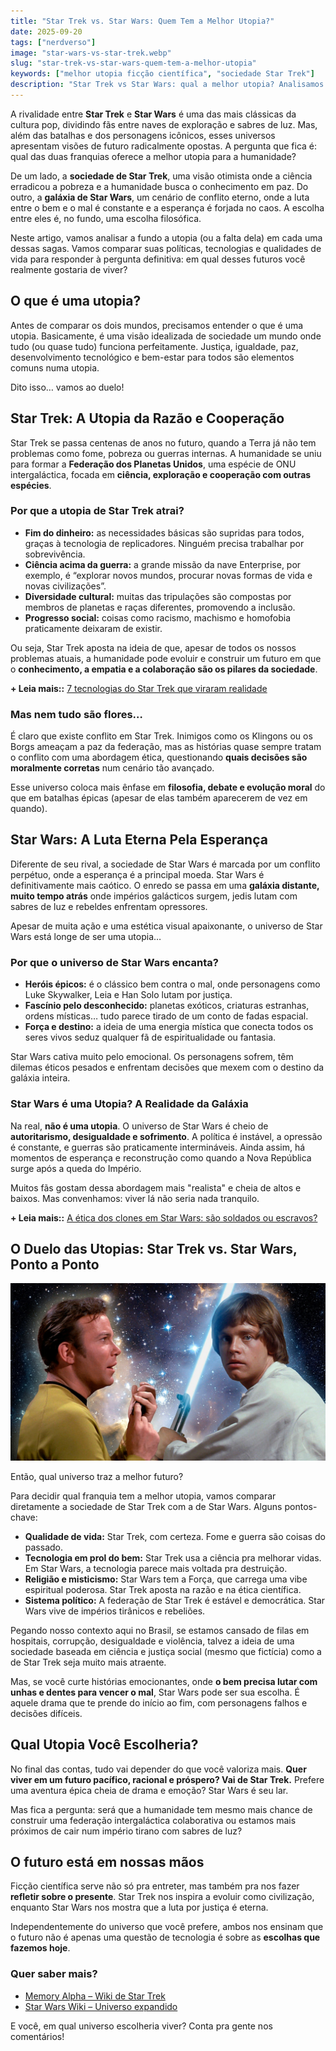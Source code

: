 ```yaml
---
title: "Star Trek vs. Star Wars: Quem Tem a Melhor Utopia?"
date: 2025-09-20
tags: ["nerdverso"]
image: "star-wars-vs-star-trek.webp"
slug: "star-trek-vs-star-wars-quem-tem-a-melhor-utopia"
keywords: ["melhor utopia ficção científica", "sociedade Star Trek"]
description: "Star Trek vs Star Wars: qual a melhor utopia? Analisamos a sociedade e a filosofia de cada universo para você decidir!"
---
```


A rivalidade entre **Star Trek** e **Star Wars** é uma das mais clássicas da cultura pop, dividindo fãs entre naves de exploração e sabres de luz. Mas, além das batalhas e dos personagens icônicos, esses universos apresentam visões de futuro radicalmente opostas. A pergunta que fica é: qual das duas franquias oferece a melhor utopia para a humanidade?

De um lado, a **sociedade de Star Trek**, uma visão otimista onde a ciência erradicou a pobreza e a humanidade busca o conhecimento em paz. Do outro, a **galáxia de Star Wars**, um cenário de conflito eterno, onde a luta entre o bem e o mal é constante e a esperança é forjada no caos. A escolha entre eles é, no fundo, uma escolha filosófica.

Neste artigo, vamos analisar a fundo a utopia (ou a falta dela) em cada uma dessas sagas. Vamos comparar suas políticas, tecnologias e qualidades de vida para responder à pergunta definitiva: em qual desses futuros você realmente gostaria de viver?

## O que é uma utopia?

Antes de comparar os dois mundos, precisamos entender o que é uma utopia. Basicamente, é uma visão idealizada de sociedade um mundo onde tudo (ou quase tudo) funciona perfeitamente. Justiça, igualdade, paz, desenvolvimento tecnológico e bem-estar para todos são elementos comuns numa utopia.

Dito isso… vamos ao duelo!

## Star Trek: A Utopia da Razão e Cooperação

Star Trek se passa centenas de anos no futuro, quando a Terra já não tem problemas como fome, pobreza ou guerras internas. A humanidade se uniu para formar a **Federação dos Planetas Unidos**, uma espécie de ONU intergaláctica, focada em **ciência, exploração e cooperação com outras espécies**.

### Por que a utopia de Star Trek atrai?

*   **Fim do dinheiro:** as necessidades básicas são supridas para todos, graças à tecnologia de replicadores. Ninguém precisa trabalhar por sobrevivência.
*   **Ciência acima da guerra:** a grande missão da nave Enterprise, por exemplo, é “explorar novos mundos, procurar novas formas de vida e novas civilizações”.
*   **Diversidade cultural:** muitas das tripulações são compostas por membros de planetas e raças diferentes, promovendo a inclusão.
*   **Progresso social:** coisas como racismo, machismo e homofobia praticamente deixaram de existir.

Ou seja, Star Trek aposta na ideia de que, apesar de todos os nossos problemas atuais, a humanidade pode evoluir e construir um futuro em que o **conhecimento, a empatia e a colaboração são os pilares da sociedade**.

**+ Leia mais::** [7 tecnologias do Star Trek que viraram realidade](https://nerdatico.com.br/7-tecnologias-do-star-trek-que-viraram-realidade/)

### Mas nem tudo são flores…

É claro que existe conflito em Star Trek. Inimigos como os Klingons ou os Borgs ameaçam a paz da federação, mas as histórias quase sempre tratam o conflito com uma abordagem ética, questionando **quais decisões são moralmente corretas** num cenário tão avançado.

Esse universo coloca mais ênfase em **filosofia, debate e evolução moral** do que em batalhas épicas (apesar de elas também aparecerem de vez em quando).

## Star Wars: A Luta Eterna Pela Esperança

Diferente de seu rival, a sociedade de Star Wars é marcada por um conflito perpétuo, onde a esperança é a principal moeda. Star Wars é definitivamente mais caótico. O enredo se passa em uma **galáxia distante, muito tempo atrás** onde impérios galácticos surgem, jedis lutam com sabres de luz e rebeldes enfrentam opressores.

Apesar de muita ação e uma estética visual apaixonante, o universo de Star Wars está longe de ser uma utopia…

### Por que o universo de Star Wars encanta?

*   **Heróis épicos:** é o clássico bem contra o mal, onde personagens como Luke Skywalker, Leia e Han Solo lutam por justiça.
*   **Fascínio pelo desconhecido:** planetas exóticos, criaturas estranhas, ordens místicas… tudo parece tirado de um conto de fadas espacial.
*   **Força e destino:** a ideia de uma energia mística que conecta todos os seres vivos seduz qualquer fã de espiritualidade ou fantasia.

Star Wars cativa muito pelo emocional. Os personagens sofrem, têm dilemas éticos pesados e enfrentam decisões que mexem com o destino da galáxia inteira.

### Star Wars é uma Utopia? A Realidade da Galáxia

Na real, **não é uma utopia**. O universo de Star Wars é cheio de **autoritarismo, desigualdade e sofrimento**. A política é instável, a opressão é constante, e guerras são praticamente intermináveis. Ainda assim, há momentos de esperança e reconstrução como quando a Nova República surge após a queda do Império.

Muitos fãs gostam dessa abordagem mais "realista" e cheia de altos e baixos. Mas convenhamos: viver lá não seria nada tranquilo.

**+ Leia mais::** [A ética dos clones em Star Wars: são soldados ou escravos?](https://nerdatico.com.br/a-etica-dos-clones-em-star-wars-sao-soldados-ou-escravos/)

## O Duelo das Utopias: Star Trek vs. Star Wars, Ponto a Ponto

![luke](luke.webp)

Então, qual universo traz a melhor futuro?

Para decidir qual franquia tem a melhor utopia, vamos comparar diretamente a sociedade de Star Trek com a de Star Wars. Alguns pontos-chave:

*   **Qualidade de vida:** Star Trek, com certeza. Fome e guerra são coisas do passado.
*   **Tecnologia em prol do bem:** Star Trek usa a ciência pra melhorar vidas. Em Star Wars, a tecnologia parece mais voltada pra destruição.
*   **Religião e misticismo:** Star Wars tem a Força, que carrega uma vibe espiritual poderosa. Star Trek aposta na razão e na ética científica.
*   **Sistema político:** A federação de Star Trek é estável e democrática. Star Wars vive de impérios tirânicos e rebeliões.

Pegando nosso contexto aqui no Brasil, se estamos cansado de filas em hospitais, corrupção, desigualdade e violência, talvez a ideia de uma sociedade baseada em ciência e justiça social (mesmo que fictícia) como a de Star Trek seja muito mais atraente.

Mas, se você curte histórias emocionantes, onde **o bem precisa lutar com unhas e dentes para vencer o mal**, Star Wars pode ser sua escolha. É aquele drama que te prende do início ao fim, com personagens falhos e decisões difíceis.

## Qual Utopia Você Escolheria?

No final das contas, tudo vai depender do que você valoriza mais. **Quer viver em um futuro pacífico, racional e próspero? Vai de Star Trek.** Prefere uma aventura épica cheia de drama e emoção? Star Wars é seu lar.

Mas fica a pergunta: será que a humanidade tem mesmo mais chance de construir uma federação intergaláctica colaborativa ou estamos mais próximos de cair num império tirano com sabres de luz?

## O futuro está em nossas mãos

Ficção científica serve não só pra entreter, mas também pra nos fazer **refletir sobre o presente**. Star Trek nos inspira a evoluir como civilização, enquanto Star Wars nos mostra que a luta por justiça é eterna.

Independentemente do universo que você prefere, ambos nos ensinam que o futuro não é apenas uma questão de tecnologia é sobre as **escolhas que fazemos hoje**.

### Quer saber mais?

*   [Memory Alpha – Wiki de Star Trek](https://memory-alpha.fandom.com/wiki/Main_Page)
*   [Star Wars Wiki – Universo expandido](https://starwars.fandom.com/pt/wiki/P%C3%A1gina_principal)

E você, em qual universo escolheria viver? Conta pra gente nos comentários!